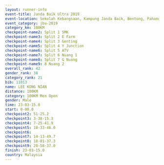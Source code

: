 ```yaml
---
layout: runner-info 
event-title: Janda Baik Ultra 2019
event-location: Sekolah Kebangsaan, Kampung Janda Baik, Bentong, Pahang, Malaysia
event_category: jbu-2019 
category_km: 100KM 
checkpoint-name2: Split 1 SMK 
checkpoint-name3: Split 2 E Farm 
checkpoint-name4: Split 3 Genting 
checkpoint-name5: Split 4 Y Junction 
checkpoint-name6: Split 5 ATV 
checkpoint-name7: Split 6 Nuang 1 
checkpoint-name8: Split 7 G Nuang 
checkpoint-name9: 8 Nuang 2 
overall_rank: 42
gender_rank: 38
category_rank: 21
bib: 11013
name: LEE KONG NIAN
distance: 100KM
category: 100KM Men Open
gender: Male
time: 23-03-15.0
start: 0-00.0
checkpoint2: 51-25.2
checkpoint3: 3-38-15.3
checkpoint4: 7-25-41.9
checkpoint5: 10-33-46.0
checkpoint6: 
checkpoint7: 14-13-49.7
checkpoint8: 18-01-37.3
checkpoint9: 20-58-37.0
finish: 23-03-15.0
country: Malaysia
---
```

